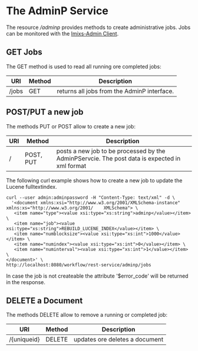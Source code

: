 # The AdminP Service
The resource _/adminp_ provides methods to create administrative jobs. Jobs can be monitored with the [Imixs-Admin Client](../administration.html).
 
 
## GET Jobs
The GET method is used to read all running ore completed jobs:


| URI                     | Method | Description                                                        | 
|-------------------------|--------|------------------------------------------------------------|
| /jobs                   | GET    | returns all jobs from the AdminP interface.                | 

 


## POST/PUT a new job
The methods PUT or POST allow to create a new job:


| URI          | Method      | Description                               | 
|--------------|-------------|------------|
| /            | POST, PUT   | posts a new job to be processed by the AdminPServcie. The post data is expected in  xml format   |


The following curl example shows how to create a new job to update the Lucene fulltextindex.  

    curl --user admin:adminpassword -H "Content-Type: text/xml" -d \
      '<document xmlns:xsi="http://www.w3.org/2001/XMLSchema-instance" xmlns:xs="http://www.w3.org/2001/	XMLSchema"> \
       <item name="type"><value xsi:type="xs:string">adminp</value></item> \
       <item name="job"><value xsi:type="xs:string">REBUILD_LUCENE_INDEX</value></item> \
       <item name="numblocksize"><value xsi:type="xs:int">1000</value></item> \
       <item name="numindex"><value xsi:type="xs:int">0</value></item> \
       <item name="numinterval"><value xsi:type="xs:int">1</value></item> \
    </document>' \
    http://localhost:8080/workflow/rest-service/adminp/jobs



In case the job is not createable the attribute '$error_code' will be returned in the response. 


## DELETE a Document
The methods DELETE allow to remove a running or completed job:


| URI          | Method      | Description                               | 
|--------------|-------------|------------|
| /{uniqueid}  | DELETE | updates ore deletes a document  |






  
   